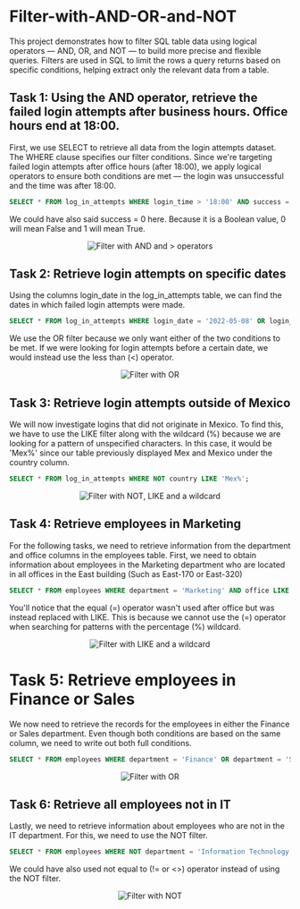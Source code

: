 # Filter-with-AND-OR-and-NOT

This project demonstrates how to filter SQL table data using logical operators — AND, OR, and NOT — to build more precise and flexible queries. Filters are used in SQL to limit the rows a query returns based on specific conditions, helping extract only the relevant data from a table.


<h2>Task 1: Using the AND operator, retrieve the failed login attempts after business hours. Office hours end at 18:00.</h2>
<p>First, we use SELECT to retrieve all data from the login attempts dataset. The WHERE clause specifies our filter conditions. Since we're targeting failed login attempts after office hours (after 18:00), we apply logical operators to ensure both conditions are met — the login was unsuccessful and the time was after 18:00.
</p>

```sql
SELECT * FROM log_in_attempts WHERE login_time > '18:00' AND success = FALSE;
```
We could have also said success = 0 here. Because it is a Boolean value, 0 will mean False and 1 will mean True.
<p align="center">
<img src="https://github.com/user-attachments/assets/1052d05c-ae60-40b6-940d-f33dbd565485" alt="Filter with AND and > operators"/>
</p>


<h2>Task 2: Retrieve login attempts on specific dates</h2>
<p>
  Using the columns login_date in the log_in_attempts table, we can find the dates in which failed login attempts were made.
</p>

```sql
SELECT * FROM log_in_attempts WHERE login_date = '2022-05-08' OR login_date = '2022-05-09';
```
<p>
  We use the OR filter because we only want either of the two conditions to be met. If we were looking for login attempts before a certain date, we would instead use the less than (<) operator.
</p>
<p align="center">
<img src="https://github.com/user-attachments/assets/db758743-e770-480d-ba6d-13d286777a7b" alt="Filter with OR"/>
</p>

<h2>Task 3: Retrieve login attempts outside of Mexico</h2>
<p>
  We will now investigate logins that did not originate in Mexico. To find this, we have to use the LIKE filter along with the wildcard (%) because we are looking for a pattern of unspecified characters. In this case, it would be 'Mex%' since our table previously displayed Mex and Mexico under the country column.
</p>

```sql
SELECT * FROM log_in_attempts WHERE NOT country LIKE 'Mex%';
```
<p align="center">
<img src="https://github.com/user-attachments/assets/0b838394-d127-4ca4-a264-cd23624584a2" alt="Filter with NOT, LIKE and a wildcard"/>
</p>

<h2>
  Task 4: Retrieve employees in Marketing
</h2>
<p>
  For the following tasks, we need to retrieve information from the department and office columns in the employees table. First, we need to obtain information about employees in the Marketing department who are located in all offices in the East building (Such as East-170 or East-320)
</p>

```sql
SELECT * FROM employees WHERE department = 'Marketing' AND office LIKE 'East%';
```
<p>
  You'll notice that the equal (=) operator wasn't used after office but was instead replaced with LIKE. This is because we cannot use the (=) operator when searching for patterns with the percentage (%) wildcard.
</p>

<p align="center">
<img src="https://github.com/user-attachments/assets/e7f2fa93-40bc-47a6-a05a-6a049177fa23" alt="Filter with LIKE and a wildcard"/>
</p>

<h1>
  Task 5: Retrieve employees in Finance or Sales
</h1>
<p>
  We now need to retrieve the records for the employees in either the Finance or Sales department. Even though both conditions are based on the same column, we need to write out both full conditions.
</p>

```sql
SELECT * FROM employees WHERE department = 'Finance' OR department = 'Sales';
```
<p align="center">
<img src="https://github.com/user-attachments/assets/5a75924b-6138-43f8-b33e-4b1aace028f5" alt="Filter with OR"/>
</p>

<h2>
  Task 6: Retrieve all employees not in IT
</h2>
<p>
  Lastly, we need to retrieve information about employees who are not in the IT department. For this, we need to use the NOT filter. 
</p>

```sql
SELECT * FROM employees WHERE NOT department = 'Information Technology';
```
<p>
  We could have also used not equal to (!= or <>) operator instead of using the NOT filter.
</p>
<p align="center">
<img src="https://github.com/user-attachments/assets/d31d3db8-5d95-4bef-be88-94f09732c616" alt="Filter with NOT"/>
</p>


